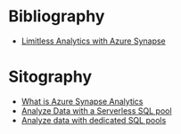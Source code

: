 # Bibliography
- [Limitless Analytics with Azure Synapse](https://www.amazon.it/Limitless-Analytics-Azure-Synapse-end/dp/1800205651/ref=sxts_rp_s_1_0?content-id=amzn1.sym.70910673-a1eb-46e9-ac5b-20693c26afbf%3Aamzn1.sym.70910673-a1eb-46e9-ac5b-20693c26afbf&cv_ct_cx=limitless+analytics+synapse&keywords=limitless+analytics+synapse&pd_rd_i=1800205651&pd_rd_r=93fce4af-d0a0-45ef-b69a-cc85546f2306&pd_rd_w=ZcJkw&pd_rd_wg=JJTcT&pf_rd_p=70910673-a1eb-46e9-ac5b-20693c26afbf&pf_rd_r=FRA6RYN2NBAB5MW1ED8R&psc=1&qid=1662647144&sprefix=%2Caps%2C93&sr=1-1-1890b328-3a40-4864-baa0-a8eddba1bf6a)

# Sitography
- [What is Azure Synapse Analytics](https://docs.microsoft.com/en-us/azure/synapse-analytics/overview-what-is)
- [Analyze Data with a Serverless SQL pool](https://docs.microsoft.com/en-us/azure/synapse-analytics/get-started-analyze-sql-on-demand)
- [Analyze data with dedicated SQL pools](https://docs.microsoft.com/en-us/azure/synapse-analytics/get-started-analyze-sql-pool)

